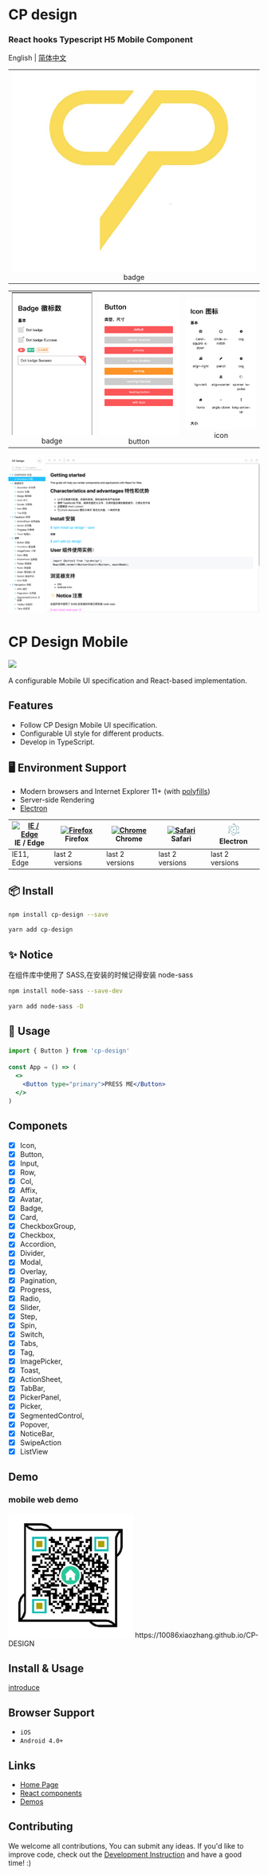 # CP design

### React hooks Typescript H5 Mobile Component

English | [简体中文](./README.zh-CN.md)

<p align="center">
  <table>
    <tr>
        <td ><center><img src="https://github.com/10086XIAOZHANG/blogImgAttr/blob/master/logo.jpg">badge </center></td>
    </tr>
</table>
</p>
<p align="center">
  <table>
    <tr>
        <td ><center><img src="https://github.com/10086XIAOZHANG/blogImgAttr/blob/master/cp-design-badge.jpg">badge </center></td>
        <td ><center><img src="https://github.com/10086XIAOZHANG/blogImgAttr/blob/master/cp-design-btn.jpg">button</center></td>
         <td ><center><img src="https://github.com/10086XIAOZHANG/blogImgAttr/blob/master/cp-design-icon.jpg">icon</center></td>
    </tr>

</table>
</p>

![项目截图](https://github.com/10086XIAOZHANG/blogImgAttr/blob/master/CP.png)

# CP Design Mobile

[![](https://img.shields.io/travis/ant-design/ant-design-mobile.svg?style=flat-square)](https://10086xiaozhang.github.io/CP-DESIGN)

A configurable Mobile UI specification and React-based implementation.

## Features

- Follow CP Design Mobile UI specification.
- Configurable UI style for different products.
- Develop in TypeScript.

## 🖥 Environment Support

- Modern browsers and Internet Explorer 11+ (with [polyfills](https://ant.design/docs/react/getting-started#Compatibility))
- Server-side Rendering
- [Electron](https://www.electronjs.org/)

| [<img src="https://raw.githubusercontent.com/alrra/browser-logos/master/src/edge/edge_48x48.png" alt="IE / Edge" width="24px" height="24px" />](http://godban.github.io/browsers-support-badges/)<br>IE / Edge | [<img src="https://raw.githubusercontent.com/alrra/browser-logos/master/src/firefox/firefox_48x48.png" alt="Firefox" width="24px" height="24px" />](http://godban.github.io/browsers-support-badges/)<br>Firefox | [<img src="https://raw.githubusercontent.com/alrra/browser-logos/master/src/chrome/chrome_48x48.png" alt="Chrome" width="24px" height="24px" />](http://godban.github.io/browsers-support-badges/)<br>Chrome | [<img src="https://raw.githubusercontent.com/alrra/browser-logos/master/src/safari/safari_48x48.png" alt="Safari" width="24px" height="24px" />](http://godban.github.io/browsers-support-badges/)<br>Safari | [<img src="https://raw.githubusercontent.com/alrra/browser-logos/master/src/electron/electron_48x48.png" alt="Electron" width="24px" height="24px" />](http://godban.github.io/browsers-support-badges/)<br>Electron |
| -------------------------------------------------------------------------------------------------------------------------------------------------------------------------------------------------------------- | ---------------------------------------------------------------------------------------------------------------------------------------------------------------------------------------------------------------- | ------------------------------------------------------------------------------------------------------------------------------------------------------------------------------------------------------------ | ------------------------------------------------------------------------------------------------------------------------------------------------------------------------------------------------------------ | -------------------------------------------------------------------------------------------------------------------------------------------------------------------------------------------------------------------- |
| IE11, Edge                                                                                                                                                                                                     | last 2 versions                                                                                                                                                                                                  | last 2 versions                                                                                                                                                                                              | last 2 versions                                                                                                                                                                                              | last 2 versions                                                                                                                                                                                                      |

## 📦 Install

```bash
npm install cp-design --save
```

```bash
yarn add cp-design
```

## ✨ Notice

在组件库中使用了 SASS,在安装的时候记得安装 node-sass

```bash
npm install node-sass --save-dev
```

```bash
yarn add node-sass -D
```

## 🔨 Usage

```jsx
import { Button } from 'cp-design'

const App = () => (
  <>
    <Button type="primary">PRESS ME</Button>
  </>
)
```

## Componets

- [x] Icon,
- [x] Button,
- [x] Input,
- [x] Row,
- [x] Col,
- [x] Affix,
- [x] Avatar,
- [x] Badge,
- [x] Card,
- [x] CheckboxGroup,
- [x] Checkbox,
- [x] Accordion,
- [x] Divider,
- [x] Modal,
- [x] Overlay,
- [x] Pagination,
- [x] Progress,
- [x] Radio,
- [x] Slider,
- [x] Step,
- [x] Spin,
- [x] Switch,
- [x] Tabs,
- [x] Tag,
- [x] ImagePicker,
- [x] Toast,
- [x] ActionSheet,
- [x] TabBar,
- [x] PickerPanel,
- [x] Picker,
- [x] SegmentedControl,
- [x] Popover,
- [x] NoticeBar,
- [x] SwipeAction
- [x] ListView

## Demo

### mobile web demo

<img width="250" src="https://github.com/10086XIAOZHANG/blogImgAttr/blob/master/1585658520.png" />
https://10086xiaozhang.github.io/CP-DESIGN

## Install & Usage

[introduce](https://10086xiaozhang.github.io/CP-DESIGN)

## Browser Support

- `iOS`
- `Android 4.0+`

## Links

- [Home Page](https://10086xiaozhang.github.io/CP-DESIGN)
- [React components](https://10086xiaozhang.github.io/CP-DESIGN)
- [Demos](https://10086xiaozhang.github.io/CP-DESIGN)

## Contributing

We welcome all contributions, You can submit any ideas. If you'd like to improve code, check out the [Development Instruction](https://10086xiaozhang.github.io/CP-DESIGN) and have a good time! :)
